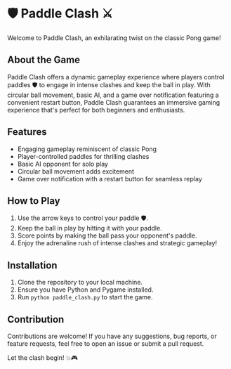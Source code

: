 # 🛡️ Paddle Clash ⚔️

Welcome to Paddle Clash, an exhilarating twist on the classic Pong game!

## About the Game
Paddle Clash offers a dynamic gameplay experience where players control paddles 🛡️ to engage in intense clashes and keep the ball in play. With circular ball movement, basic AI, and a game over notification featuring a convenient restart button, Paddle Clash guarantees an immersive gaming experience that's perfect for both beginners and enthusiasts.

## Features
- Engaging gameplay reminiscent of classic Pong
- Player-controlled paddles for thrilling clashes
- Basic AI opponent for solo play
- Circular ball movement adds excitement
- Game over notification with a restart button for seamless replay

## How to Play
1. Use the arrow keys to control your paddle 🛡️.
2. Keep the ball in play by hitting it with your paddle.
3. Score points by making the ball pass your opponent's paddle.
4. Enjoy the adrenaline rush of intense clashes and strategic gameplay!

## Installation
1. Clone the repository to your local machine.
2. Ensure you have Python and Pygame installed.
3. Run `python paddle_clash.py` to start the game.

## Contribution
Contributions are welcome! If you have any suggestions, bug reports, or feature requests, feel free to open an issue or submit a pull request.

Let the clash begin! 💥🎮
